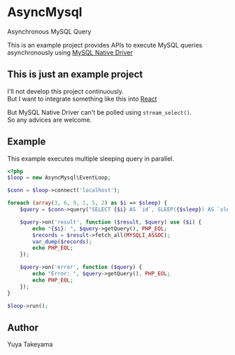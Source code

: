 AsyncMysql
==========

Asynchronous MySQL Query

This is an example project provides APIs to execute MySQL queries asynchronously using [MySQL Native Driver](http://www.php.net/manual/ja/book.mysqlnd.php)

This is just an example project
-------------------------------

I'll not develop this project continuously.  
But I want to integrate something like this into [React](https://github.com/react-php/react)

But MySQL Native Driver can't be polled using `stream_select()`.  
So any advices are welcome.

Example
-------

This example executes multiple sleeping query in parallel.

```php
<?php
$loop = new AsyncMysql\EventLoop;

$conn = $loop->connect('localhost');

foreach (array(3, 6, 9, 1, 5, 2) as $i => $sleep) {
    $query = $conn->query("SELECT {$i} AS `id`, SLEEP({$sleep}) AS `sleep_{$sleep}`");

    $query->on('result', function ($result, $query) use ($i) {
        echo "{$i}: ", $query->getQuery(), PHP_EOL;
        $records = $result->fetch_all(MYSQLI_ASSOC);
        var_dump($records);
        echo PHP_EOL;
    });

    $query->on('error', function ($query) {
        echo "Error: ", $query->getQuery(), PHP_EOL;
        echo PHP_EOL;
    });
}

$loop->run();
```

Author
------

Yuya Takeyama
